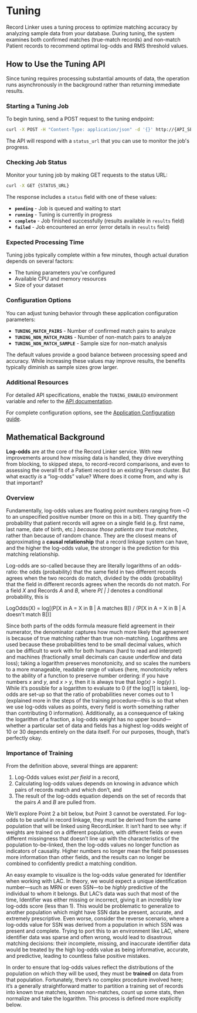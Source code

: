 # Tuning

Record Linker uses a tuning process to optimize matching accuracy by analyzing sample data from your database. During tuning, the system examines both confirmed matches (true-match records) and non-match Patient records to recommend optimal log-odds and RMS threshold values.

## How to Use the Tuning API

Since tuning requires processing substantial amounts of data, the operation runs asynchronously in the background rather than returning immediate results.

### Starting a Tuning Job

To begin tuning, send a POST request to the tuning endpoint:

```sh
curl -X POST -H "Content-Type: application/json" -d '{}' http://{API_SERVER}/api/tuning
```

The API will respond with a `status_url` that you can use to monitor the job's progress.

### Checking Job Status

Monitor your tuning job by making GET requests to the status URL:

```sh
curl -X GET {STATUS_URL}
```

The response includes a `status` field with one of these values:

- **`pending`** - Job is queued and waiting to start
- **`running`** - Tuning is currently in progress
- **`complete`** - Job finished successfully (results available in `results` field)
- **`failed`** - Job encountered an error (error details in `results` field)

### Expected Processing Time

Tuning jobs typically complete within a few minutes, though actual duration depends on several factors:

- The tuning parameters you've configured
- Available CPU and memory resources
- Size of your dataset

### Configuration Options

You can adjust tuning behavior through these application configuration parameters:

- **`TUNING_MATCH_PAIRS`** - Number of confirmed match pairs to analyze
- **`TUNING_NON_MATCH_PAIRS`** - Number of non-match pairs to analyze  
- **`TUNING_NON_MATCH_SAMPLE`** - Sample size for non-match analysis

The default values provide a good balance between processing speed and accuracy. While increasing these values may improve results, the benefits typically diminish as sample sizes grow larger.

### Additional Resources

For detailed API specifications, enable the `TUNING_ENABLED` environment variable and refer to the [API documentation](api-docs.md).

For complete configuration options, see the [Application Configuration guide](app-configuration.md).

## Mathematical Background

**Log-odds** are at the core of the Record Linker service. With new improvements around how missing data is handled, they drive everything from blocking, to skipped steps, to record-record comparisons, and even to assessing the overall fit of a Patient record to an existing Person cluster. But what exactly *is* a “log-odds” value? Where does it come from, and why is that important?

### Overview

Fundamentally, log-odds values are floating point numbers ranging from \~0 to an unspecified positive number (more on this in a bit). They quantify the probability that patient records will agree on a single field (e.g. first name, last name, date of birth, etc.) *because those patients are true matches*, rather than because of random chance. They are the closest means of approximating a **causal relationship** that a record linkage system can have, and the higher the log-odds value, the stronger is the prediction for this matching relationship.

Log-odds are so-called because they are literally logarithms of an odds-ratio: the odds (probability) that the same field in two different records agrees when the two records do match, divided by the odds (probability) that the field in different records agrees when the records do not match. For a field *X* and Records *A* and *B*, where *P\[ | \]* denotes a conditional probability, this is

LogOdds(X) \= log\[(P\[X in A \= X in B | A matches B\]) / (P\[X in A \= X in B | A doesn't match B\])\]

Since both parts of the odds formula measure field agreement in their numerator, the denominator captures how much more likely that agreement is because of true matching rather than true non-matching. Logarithms are used because these probabilities tend to be small decimal values, which can be difficult to work with for both humans (hard to read and interpret) and machines (fractionally small decimals can cause underflow and data loss); taking a logarithm preserves monotonicity, and so scales the numbers to a more manageable, readable range of values (here, monotonicity refers to the ability of a function to preserve number ordering: if you have numbers *x* and *y*, and *x \> y*, then it is always true that *log(x) \> log(y)* ). While it’s possible for a logarithm to evaluate to 0 (if the log\[1\] is taken), log-odds are set-up so that the ratio of probabilities never comes out to 1 (explained more in the steps of the training procedure—this is so that when we use log-odds values as points, every field is worth something rather than contributing 0 information). Additionally, as a consequence of taking the logarithm of a fraction, a log-odds weight has no upper bound—whether a particular set of data and fields has a highest log-odds weight of 10 or 30 depends entirely on the data itself. For our purposes, though, that’s perfectly okay.

### Importance of Training

From the definition above, several things are apparent:

1. Log-Odds values exist *per field* in a record,  
2. Calculating log-odds values depends on knowing in advance which pairs of records match and which don’t, and  
3. The result of the log-odds equation depends on the set of records that the pairs *A* and *B* are pulled from.

We’ll explore Point 2 a bit below, but Point 3 cannot be overstated. For log-odds to be useful in record linkage, they *must* be derived from the same population that will be linked using RecordLinker. It isn’t hard to see why: if weights are trained on a different population, with different fields or even different missingness that doesn’t line up with the characteristics of the population to-be-linked, then the log-odds values no longer function as indicators of causality. Higher numbers no longer mean the field possesses more information than other fields, and the results can no longer be combined to confidently predict a matching condition.

An easy example to visualize is the log-odds value generated for Identifier when working with LAC. In theory, we would expect a unique identification number—such as MRN or even SSN—to be *highly* predictive of the individual to whom it belongs. But LAC’s data was such that most of the time, Identifier was either missing or incorrect, giving it an incredibly low log-odds score (less than 1). This would be problematic to generalize to another population which might have SSN data be present, accurate, and extremely prescriptive. Even worse, consider the reverse scenario, where a log-odds value for SSN was derived from a population in which SSN was present and complete. Trying to port this to an environment like LAC, where identifier data was sparse and often wrong, would lead to disastrous matching decisions: their incomplete, missing, and inaccurate identifier data would be treated by the high log-odds value as being informative, accurate, and predictive, leading to  countless false positive mistakes. 

In order to ensure that log-odds values reflect the distributions of the population on which they will be used, they must be **trained** on data from that population. Fortunately, there’s no complex procedure involved here; it’s a generally straightforward matter to partition a training set of records into known true matches, known non-matches, count up some stats, then normalize and take the logarithm. This process is defined more explicitly below.
